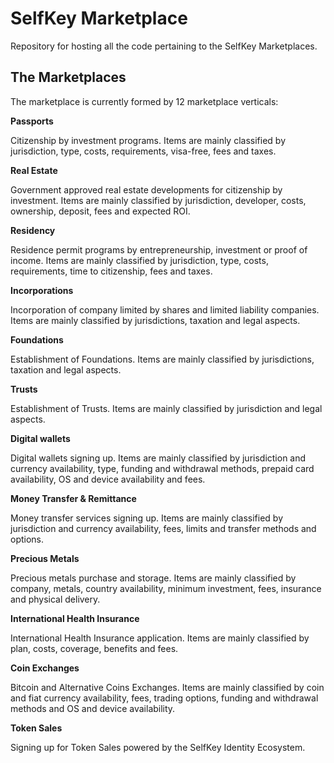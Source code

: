 # SelfKey Marketplace

Repository for hosting all the code pertaining to the SelfKey Marketplaces.

<!-- For more info on Selfkey, check the [whitepaper](). -->

## The Marketplaces
The marketplace is currently formed by 12 marketplace verticals:

**Passports**

Citizenship by investment programs. Items are mainly classified by jurisdiction, type, costs, requirements, visa-free, fees and taxes.

**Real Estate**

Government approved real estate developments for citizenship by investment. Items are mainly classified by jurisdiction, developer, costs, ownership, deposit, fees and expected ROI.

**Residency**

Residence permit programs by entrepreneurship, investment or proof of income. Items are mainly classified by jurisdiction, type, costs, requirements, time to citizenship, fees and taxes.

**Incorporations**

Incorporation of company limited by shares and limited liability companies. Items are mainly classified by jurisdictions, taxation and legal aspects.

**Foundations**

Establishment of Foundations. Items are mainly classified by jurisdictions, taxation and legal aspects.

**Trusts**

Establishment of Trusts. Items are mainly classified by jurisdiction and legal aspects.

**Digital wallets**

Digital wallets signing up. Items are mainly classified by jurisdiction and currency availability, type, funding and withdrawal methods, prepaid card availability, OS and device availability and fees.  

**Money Transfer & Remittance**

Money transfer services signing up. Items are mainly classified by jurisdiction and currency availability, fees, limits and transfer methods and options.

**Precious Metals**

Precious metals purchase and storage. Items are mainly classified by company, metals, country availability, minimum investment, fees, insurance and physical delivery.

**International Health Insurance**

International Health Insurance application. Items are mainly classified by plan, costs, coverage, benefits and fees.

**Coin Exchanges**

Bitcoin and Alternative Coins Exchanges. Items are mainly classified by coin and fiat currency availability, fees, trading options, funding and withdrawal methods and OS and device availability.

**Token Sales**

Signing up for Token Sales powered by the SelfKey Identity Ecosystem.

